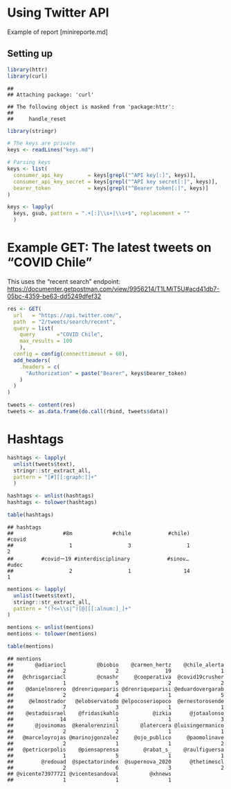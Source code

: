 
# Using Twitter API

Example of report [minireporte.md]

## Setting up

``` r
library(httr)
library(curl)
```

    ## 
    ## Attaching package: 'curl'

    ## The following object is masked from 'package:httr':
    ## 
    ##     handle_reset

``` r
library(stringr)

# The keys are private
keys <- readLines("keys.md")

# Parsing keys
keys <- list(
  consumer_api_key        = keys[grepl("^API key[:]", keys)],
  consumer_api_key_secret = keys[grepl("^API key secret[:]", keys)],
  bearer_token            = keys[grepl("^Bearer token[:]", keys)]
)

keys <- lapply(
  keys, gsub, pattern = ".+[:]\\s+|\\s+$", replacement = ""
  )
```

# Example GET: The latest tweets on “COVID Chile”

This uses the “recent search” endpoint:
<https://documenter.getpostman.com/view/9956214/T1LMiT5U#acd41db7-05bc-4359-be63-dd5249dfef32>

``` r
res <- GET(
  url   = "https://api.twitter.com/",
  path  = "2/tweets/search/recent",
  query = list(
    query       ="COVID Chile",
    max_results = 100
    ),
  config = config(connecttimeout = 60),
  add_headers(
    .headers = c(
      "Authorization" = paste("Bearer", keys$bearer_token)
    )
  )
)

tweets <- content(res)
tweets <- as.data.frame(do.call(rbind, tweets$data))
```

# Hashtags

``` r
hashtags <- lapply(
  unlist(tweets$text),
  stringr::str_extract_all,
  pattern = "[#][[:graph:]]+"
  )

hashtags <- unlist(hashtags)
hashtags <- tolower(hashtags)

table(hashtags)
```

    ## hashtags
    ##                #8m             #chile            #chile)             #covid 
    ##                  1                  3                  1                  2 
    ##         #covidー19 #interdisciplinary            #sinov…              #udec 
    ##                  2                  1                 14                  1

``` r
mentions <- lapply(
  unlist(tweets$text),
  stringr::str_extract_all,
  pattern = "(?<=\\s|^)[@][[:alnum:]_]+"
)

mentions <- unlist(mentions)
mentions <- tolower(mentions)

table(mentions)
```

    ## mentions
    ##       @adiariocl          @biobio    @carmen_hertz    @chile_alerta 
    ##                2                2               19                1 
    ##   @chrisgarciacl          @cnashr     @cooperativa  @covid19crusher 
    ##                1                5                2                2 
    ##    @danielnorero  @drenriqueparis @drenriqueparisi @eduardovergarab 
    ##                2                4                1                5 
    ##     @elmostrador   @elobservatodo @elpocoseriopoco  @ernestorosende 
    ##                7                3                1                1 
    ##    @estadoisrael    @fridasikahlo           @izkia      @jotaalonso 
    ##               14                1                1                3 
    ##       @jovinomas  @kenalorenzinil       @latercera @luisingermanico 
    ##                2                2                1                1 
    ##   @marceloyrojas @marinojgonzalez     @ojo_publico     @paomolinave 
    ##                2                1                1                2 
    ##   @petricorpolis    @piensaprensa        @rabat_s_    @raulfiguersa 
    ##                1                5                1                1 
    ##         @redouad  @spectatorindex  @supernova_2020      @thetimescl 
    ##                2                6                3                2 
    ## @vicente73977721 @vicentesandoval          @xhnews 
    ##                1                1                1
